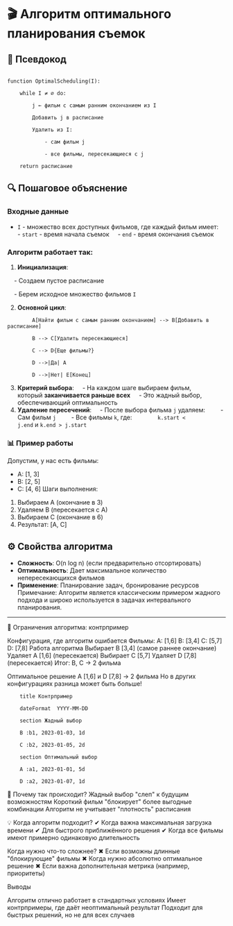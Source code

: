 # 🎬 Алгоритм оптимального планирования съемок

## 📝 Псевдокод

```pseudo

function OptimalScheduling(I):

    while I ≠ ∅ do:

        j ← фильм с самым ранним окончанием из I

        Добавить j в расписание

        Удалить из I:

            - сам фильм j

            - все фильмы, пересекающиеся с j

    return расписание

```
## 🔍 Пошаговое объяснение
### Входные данные
- `I` - множество всех доступных фильмов, где каждый фильм имеет:
    - `start` - время начала съемок
    - `end` - время окончания съемок
### Алгоритм работает так:
  
1. **Инициализация**:

    - Создаем пустое расписание

    - Берем исходное множество фильмов `I`

2. **Основной цикл**:

```
        A[Найти фильм с самым ранним окончанием] --> B[Добавить в расписание]

        B --> C[Удалить пересекающиеся]

        C --> D{Еще фильмы?}

        D -->|Да| A

        D -->|Нет| E[Конец]
```
3. **Критерий выбора**:
    - На каждом шаге выбираем фильм, который **заканчивается раньше всех**
    - Это жадный выбор, обеспечивающий оптимальность
3. **Удаление пересечений**:
    - После выбора фильма `j` удаляем:
        - Сам фильм `j`
        - Все фильмы `k`, где:  
            `k.start < j.end` и `k.end > j.start`
### 📊 Пример работы
Допустим, у нас есть фильмы:
- A: [1, 3]
- B: [2, 5]
- C: [4, 6]
Шаги выполнения:
1. Выбираем A (окончание в 3)
2. Удаляем B (пересекается с A)
3. Выбираем C (окончание в 6)
4. Результат: [A, C]
## ⚙️ Свойства алгоритма
- **Сложность**: O(n log n) (если предварительно отсортировать)
- **Оптимальность**: Дает максимальное количество непересекающихся фильмов
- **Применение**: Планирование задач, бронирование ресурсов
Примечание: Алгоритм является классическим примером жадного подхода и широко используется в задачах интервального планирования.
---
🚨 Ограничения алгоритма: контрпример

Конфигурация, где алгоритм ошибается
Фильмы:
A: [1,6]
B: [3,4]
C: [5,7]
D: [7,8]
Работа алгоритма
Выбирает B [3,4] (самое раннее окончание)
Удаляет A [1,6] (пересекается)
Выбирает C [5,7]
Удаляет D [7,8] (пересекается)
Итог: B, C → 2 фильма

Оптимальное решение
A [1,6] и D [7,8] → 2 фильма
Но в других конфигурациях разница может быть больше!
```
    title Контрпример

    dateFormat  YYYY-MM-DD

    section Жадный выбор

    B :b1, 2023-01-03, 1d

    C :b2, 2023-01-05, 2d

    section Оптимальный выбор

    A :a1, 2023-01-01, 5d

    D :a2, 2023-01-07, 1d
```

🧐 Почему так происходит?
Жадный выбор "слеп" к будущим возможностям
Короткий фильм "блокирует" более выгодные комбинации
Алгоритм не учитывает "плотность" расписания

💡 Когда алгоритм подходит?
✔ Когда важна максимальная загрузка времени
✔ Для быстрого приближённого решения
✔ Когда все фильмы имеют примерно одинаковую длительность

Когда нужно что-то сложнее?
✖ Если возможны длинные "блокирующие" фильмы
✖ Когда нужно абсолютно оптимальное решение
✖ Если важна дополнительная метрика (например, приоритеты)

Выводы

Алгоритм отлично работает в стандартных условиях
Имеет контрпримеры, где даёт неоптимальный результат
Подходит для быстрых решений, но не для всех случаев